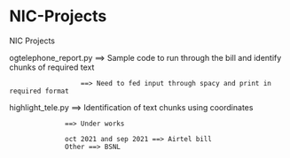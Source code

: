 # NIC-Projects
NIC Projects


ogtelephone_report.py ==> Sample code to run through the bill and identify chunks of required text
                      
                      ==> Need to fed input through spacy and print in required format
                      
                      
highlight_tele.py ==> Identification of text chunks using coordinates

                  ==> Under works
                  
                  oct 2021 and sep 2021 ==> Airtel bill
                  Other ==> BSNL
